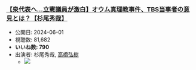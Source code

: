 ### [【泉代表へ…立憲議員が激白】オウム真理教事件、TBS当事者の意見とは？【杉尾秀哉】](https://www.youtube.com/watch?v=eXsztVBq3hI)
-   公開日: 2024-06-01
-   視聴数: 81,682
-   **いいね数: 790**
-   出演者: 杉尾秀哉, [高橋弘樹](/rehacq_fan/people/高橋弘樹 "wikilink")
    - [![](https://img.youtube.com/vi/eXsztVBq3hI/hqdefault.jpg)](https://www.youtube.com/watch?v=eXsztVBq3hI)
